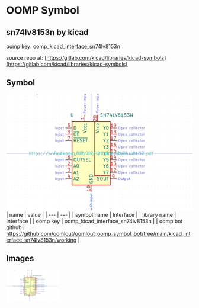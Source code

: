# OOMP Symbol  
## sn74lv8153n  by kicad  
  
oomp key: oomp_kicad_interface_sn74lv8153n  
  
source repo at: [https://gitlab.com/kicad/libraries/kicad-symbols](https://gitlab.com/kicad/libraries/kicad-symbols)  
## Symbol  
  
[![working.png](working_600.png)](working.png)  
| name | value | 
| --- | --- | 
| symbol name | Interface | 
| library name | Interface | 
| oomp key | oomp_kicad_interface_sn74lv8153n | 
| oomp bot github | https://github.com/oomlout/oomlout_oomp_symbol_bot/tree/main/kicad_interface_sn74lv8153n/working | 
## Images  
  
[![working.png](working_140.png)](working.png)  
